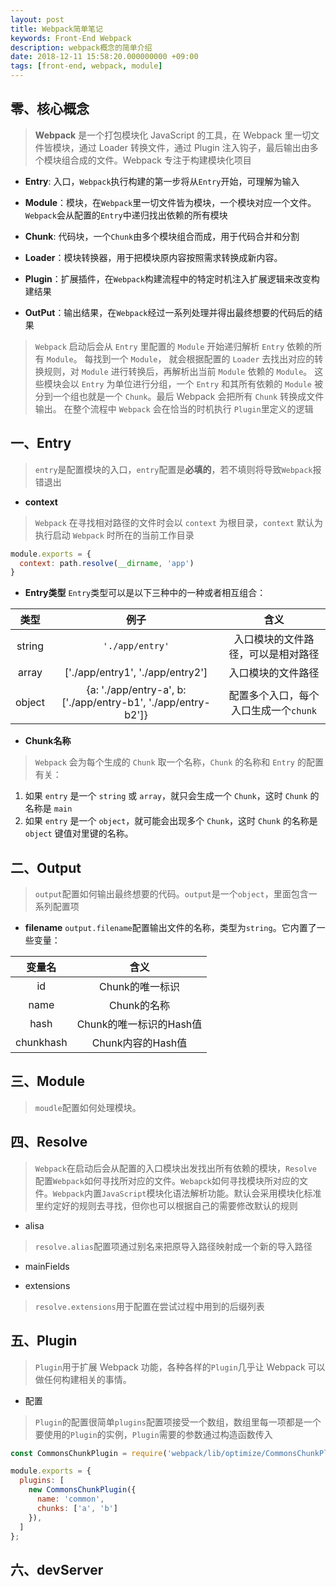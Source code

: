 ```yaml
---
layout: post
title: Webpack简单笔记
keywords: Front-End Webpack 
description: webpack概念的简单介绍
date: 2018-12-11 15:58:20.000000000 +09:00
tags: [front-end, webpack, module]
---
```


## 零、核心概念
> **Webpack** 是一个打包模块化 JavaScript 的工具，在 Webpack 里一切文件皆模块，通过 Loader 转换文件，通过 Plugin 注入钩子，最后输出由多个模块组合成的文件。Webpack 专注于构建模块化项目

- **Entry**: 入口，`Webpack`执行构建的第一步将从`Entry`开始，可理解为输入

- **Module**：模块，在`Webpack`里一切文件皆为模块，一个模块对应一个文件。`Webpack`会从配置的`Entry`中递归找出依赖的所有模块

- **Chunk**: 代码块，一个`Chunk`由多个模块组合而成，用于代码合并和分割

- **Loader**：模块转换器，用于把模块原内容按照需求转换成新内容。

- **Plugin**：扩展插件，在`Webpack`构建流程中的特定时机注入扩展逻辑来改变构建结果

- **OutPut**：输出结果，在`Webpack`经过一系列处理并得出最终想要的代码后的结果

>`Webpack` 启动后会从 `Entry` 里配置的 `Module` 开始递归解析 `Entry` 依赖的所有 `Module`。 每找到一个 `Module`， 就会根据配置的 `Loader` 去找出对应的转换规则，对 `Module` 进行转换后，再解析出当前 `Module` 依赖的 `Module`。 这些模块会以 `Entry` 为单位进行分组，一个 `Entry` 和其所有依赖的 `Module` 被分到一个组也就是一个 `Chunk`。最后 Webpack 会把所有 `Chunk` 转换成文件输出。 在整个流程中 `Webpack` 会在恰当的时机执行 `Plugin`里定义的逻辑

## 一、Entry
> `entry`是配置模块的入口，`entry`配置是**必填的**，若不填则将导致`Webpack`报错退出

- **context**
>`Webpack` 在寻找相对路径的文件时会以 `context` 为根目录，`context` 默认为执行启动 `Webpack` 时所在的当前工作目录

```js
module.exports = {
  context: path.resolve(__dirname, 'app')
}
```

- **Entry类型**
`Entry`类型可以是以下三种中的一种或者相互组合：

|类型|例子|含义|
|:-:|:-:|:-:|
|string|`'./app/entry'`|入口模块的文件路径，可以是相对路径|
|array|['./app/entry1', './app/entry2']|入口模块的文件路径|
|object|{a: './app/entry-a', b: ['./app/entry-b1', './app/entry-b2']}|配置多个入口，每个入口生成一个`chunk`|

- **Chunk名称**
>`Webpack` 会为每个生成的 `Chunk` 取一个名称，`Chunk` 的名称和 `Entry` 的配置有关：

1. 如果 `entry` 是一个 `string` 或 `array`，就只会生成一个 `Chunk`，这时 `Chunk` 的名称是 `main`
2. 如果 `entry` 是一个 `object`，就可能会出现多个 `Chunk`，这时 `Chunk` 的名称是 `object` 键值对里键的名称。

## 二、Output
> `output`配置如何输出最终想要的代码。`output`是一个`object`，里面包含一系列配置项

- **filename**
`output.filename`配置输出文件的名称，类型为`string`。它内置了一些变量：

|变量名|含义|
|:-:|:-:|
|id|Chunk的唯一标识|
|name|Chunk的名称|
|hash|Chunk的唯一标识的Hash值|
|chunkhash|Chunk内容的Hash值|

## 三、Module
> `moudle`配置如何处理模块。

## 四、Resolve
> `Webpack`在启动后会从配置的入口模块出发找出所有依赖的模块，`Resolve`配置`Webpack`如何寻找所对应的文件。`Webapck`如何寻找模块所对应的文件。`Webpack`内置`JavaScript`模块化语法解析功能。默认会采用模块化标准里约定好的规则去寻找，但你也可以根据自己的需要修改默认的规则

- alisa
> `resolve.alias`配置项通过别名来把原导入路径映射成一个新的导入路径

- mainFields

- extensions
> `resolve.extensions`用于配置在尝试过程中用到的后缀列表

## 五、Plugin
> `Plugin`用于扩展 Webpack 功能，各种各样的`Plugin`几乎让 Webpack 可以做任何构建相关的事情。

- 配置
> `Plugin`的配置很简单`plugins`配置项接受一个数组，数组里每一项都是一个要使用的`Plugin`的实例，`Plugin`需要的参数通过构造函数传入

```js
const CommonsChunkPlugin = require('webpack/lib/optimize/CommonsChunkPlugin');

module.exports = {
  plugins: [
    new CommonsChunkPlugin({
      name: 'common',
      chunks: ['a', 'b']
    }),
  ]
};
```

## 六、devServer
